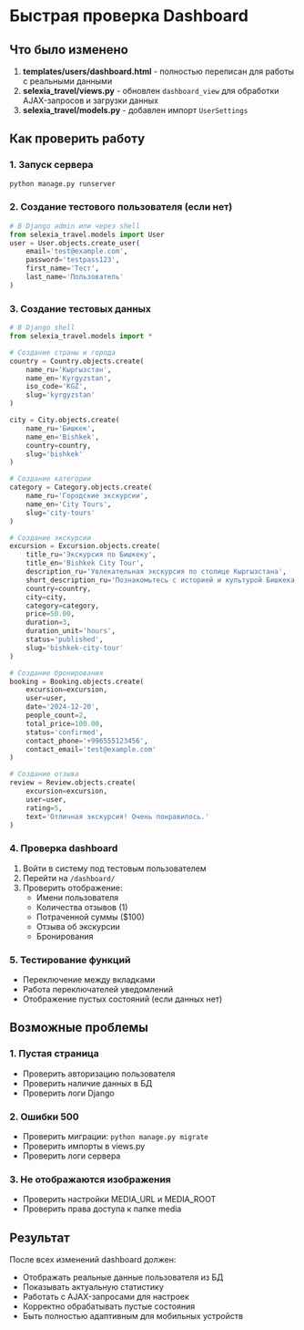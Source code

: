 # Быстрая проверка Dashboard

## Что было изменено

1. **templates/users/dashboard.html** - полностью переписан для работы с реальными данными
2. **selexia_travel/views.py** - обновлен `dashboard_view` для обработки AJAX-запросов и загрузки данных
3. **selexia_travel/models.py** - добавлен импорт `UserSettings`

## Как проверить работу

### 1. Запуск сервера
```bash
python manage.py runserver
```

### 2. Создание тестового пользователя (если нет)
```python
# В Django admin или через shell
from selexia_travel.models import User
user = User.objects.create_user(
    email='test@example.com',
    password='testpass123',
    first_name='Тест',
    last_name='Пользователь'
)
```

### 3. Создание тестовых данных
```python
# В Django shell
from selexia_travel.models import *

# Создание страны и города
country = Country.objects.create(
    name_ru='Кыргызстан',
    name_en='Kyrgyzstan',
    iso_code='KGZ',
    slug='kyrgyzstan'
)

city = City.objects.create(
    name_ru='Бишкек',
    name_en='Bishkek',
    country=country,
    slug='bishkek'
)

# Создание категории
category = Category.objects.create(
    name_ru='Городские экскурсии',
    name_en='City Tours',
    slug='city-tours'
)

# Создание экскурсии
excursion = Excursion.objects.create(
    title_ru='Экскурсия по Бишкеку',
    title_en='Bishkek City Tour',
    description_ru='Увлекательная экскурсия по столице Кыргызстана',
    short_description_ru='Познакомьтесь с историей и культурой Бишкека',
    country=country,
    city=city,
    category=category,
    price=50.00,
    duration=3,
    duration_unit='hours',
    status='published',
    slug='bishkek-city-tour'
)

# Создание бронирования
booking = Booking.objects.create(
    excursion=excursion,
    user=user,
    date='2024-12-20',
    people_count=2,
    total_price=100.00,
    status='confirmed',
    contact_phone='+996555123456',
    contact_email='test@example.com'
)

# Создание отзыва
review = Review.objects.create(
    excursion=excursion,
    user=user,
    rating=5,
    text='Отличная экскурсия! Очень понравилось.'
)
```

### 4. Проверка dashboard
1. Войти в систему под тестовым пользователем
2. Перейти на `/dashboard/`
3. Проверить отображение:
   - Имени пользователя
   - Количества отзывов (1)
   - Потраченной суммы ($100)
   - Отзыва об экскурсии
   - Бронирования

### 5. Тестирование функций
- Переключение между вкладками
- Работа переключателей уведомлений
- Отображение пустых состояний (если данных нет)

## Возможные проблемы

### 1. Пустая страница
- Проверить авторизацию пользователя
- Проверить наличие данных в БД
- Проверить логи Django

### 2. Ошибки 500
- Проверить миграции: `python manage.py migrate`
- Проверить импорты в views.py
- Проверить логи сервера

### 3. Не отображаются изображения
- Проверить настройки MEDIA_URL и MEDIA_ROOT
- Проверить права доступа к папке media

## Результат

После всех изменений dashboard должен:
- Отображать реальные данные пользователя из БД
- Показывать актуальную статистику
- Работать с AJAX-запросами для настроек
- Корректно обрабатывать пустые состояния
- Быть полностью адаптивным для мобильных устройств
